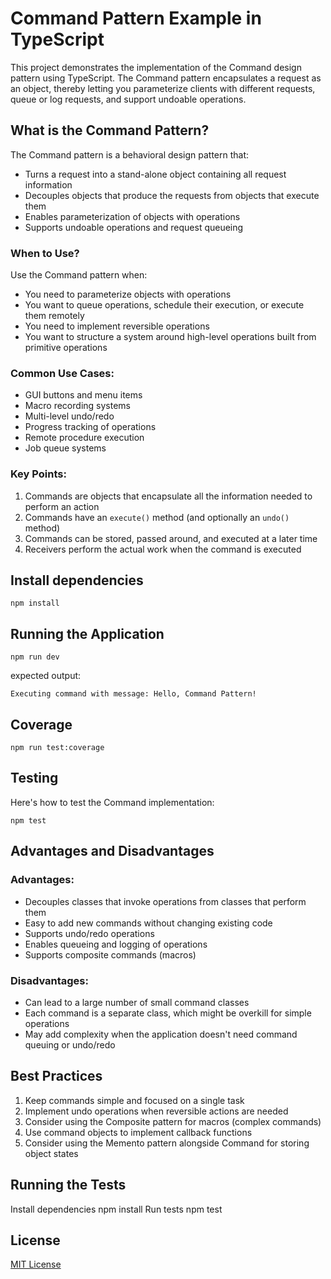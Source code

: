 # Command Pattern Example in TypeScript

This project demonstrates the implementation of the Command design pattern using TypeScript. The Command pattern encapsulates a request as an object, thereby letting you parameterize clients with different requests, queue or log requests, and support undoable operations.

## What is the Command Pattern?

The Command pattern is a behavioral design pattern that:
- Turns a request into a stand-alone object containing all request information
- Decouples objects that produce the requests from objects that execute them
- Enables parameterization of objects with operations
- Supports undoable operations and request queueing

### When to Use?

Use the Command pattern when:
- You need to parameterize objects with operations
- You want to queue operations, schedule their execution, or execute them remotely
- You need to implement reversible operations
- You want to structure a system around high-level operations built from primitive operations

### Common Use Cases:
- GUI buttons and menu items
- Macro recording systems
- Multi-level undo/redo
- Progress tracking of operations
- Remote procedure execution
- Job queue systems

### Key Points:
1. Commands are objects that encapsulate all the information needed to perform an action
2. Commands have an `execute()` method (and optionally an `undo()` method)
3. Commands can be stored, passed around, and executed at a later time
4. Receivers perform the actual work when the command is executed

## Install dependencies
```shell
npm install
```

## Running the Application
```shell
npm run dev
```
expected output:
```shell
Executing command with message: Hello, Command Pattern!
```

## Coverage
```shell
npm run test:coverage
```

## Testing
Here's how to test the Command implementation:

```shell
npm test
```

## Advantages and Disadvantages

### Advantages:
- Decouples classes that invoke operations from classes that perform them
- Easy to add new commands without changing existing code
- Supports undo/redo operations
- Enables queueing and logging of operations
- Supports composite commands (macros)

### Disadvantages:
- Can lead to a large number of small command classes
- Each command is a separate class, which might be overkill for simple operations
- May add complexity when the application doesn't need command queuing or undo/redo

## Best Practices

1. Keep commands simple and focused on a single task
2. Implement undo operations when reversible actions are needed
3. Consider using the Composite pattern for macros (complex commands)
4. Use command objects to implement callback functions
5. Consider using the Memento pattern alongside Command for storing object states

## Running the Tests

Install dependencies
npm install
Run tests
npm test

## License

[MIT License](LICENSE)